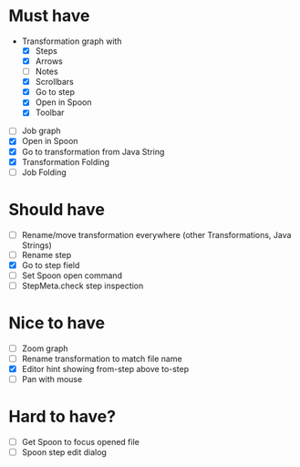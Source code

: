 # Must have
- Transformation graph with 
  - [x] Steps
  - [x] Arrows
  - [ ] Notes
  - [x] Scrollbars
  - [x] Go to step
  - [x] Open in Spoon
  - [x] Toolbar
- [ ] Job graph
- [x] Open in Spoon
- [x] Go to transformation from Java String
- [x] Transformation Folding
- [ ] Job Folding

# Should have
- [ ] Rename/move transformation everywhere (other Transformations, Java Strings)
- [ ] Rename step
- [x] Go to step field
- [ ] Set Spoon open command
- [ ] StepMeta.check step inspection

# Nice to have
- [ ] Zoom graph
- [ ] Rename transformation to match file name
- [x] Editor hint showing from-step above to-step
- [ ] Pan with mouse

# Hard to have?
- [ ] Get Spoon to focus opened file
- [ ] Spoon step edit dialog
